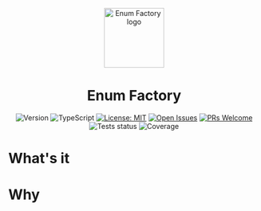 <p style="text-align: center" align="center">
 <img src="https://i.postimg.cc/HnHxn1Sd/Enum-factory-logo.png" height="120" alt="Enum Factory logo"/>
</p>

<h1 style="text-align: center" align="center">Enum Factory</h1>

<div style="text-align: center" align="center">

![Version](https://img.shields.io/npm/v/@ivadey/enum-factory)
![TypeScript](https://img.shields.io/npm/types/@ivadey/enum-factory)
[![License: MIT](https://img.shields.io/badge/license-MIT-green)](./LICENSE)
[![Open Issues](https://img.shields.io/github/issues/IvaDey/enum-factory)](https://github.com/IvaDey/enum-factory/issues)
[![PRs Welcome](https://img.shields.io/badge/PRs-welcome-brightgreen)](CONTRIBUTING.md)
![Tests status](https://img.shields.io/github/actions/workflow/status/ivadey/enum-factory/test.yml?label=tests)
![Coverage](https://img.shields.io/codecov/c/github/IvaDey/enum-factory)

</div>

# What's it

# Why

